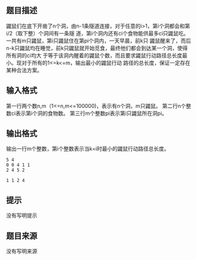 


## 题目描述
鼹鼠们在底下开凿了n个洞，由n-1条隧道连接，对于任意的i>1，第i个洞都会和第i/2（取下整）个洞间有一条隧
道，第i个洞内还有ci个食物能供最多ci只鼹鼠吃。一共有m只鼹鼠，第i只鼹鼠住在第pi个洞内，一天早晨，前k只
鼹鼠醒来了，而后n-k只鼹鼠均在睡觉，前k只鼹鼠就开始觅食，最终他们都会到达某一个洞，使得所有洞的ci均大
于等于该洞内醒着的鼹鼠个数，而且要求鼹鼠行动路径总长度最小。现对于所有的1<=k<=m，输出最小的鼹鼠行动
路径的总长度，保证一定存在某种合法方案。
## 输入格式
第一行两个数n,m（1<=n,m<=100000)，表示有n个洞，m只鼹鼠。
第二行n个整数ci表示第i个洞的食物数。
第三行m个整数pi表示第i只鼹鼠所在洞pi。
## 输出格式
输出一行m个整数，第i个整数表示当k=i时最小的鼹鼠行动路径总长度。

```input1
5 4
0 0 4 1 1
2 4 5 2

```
```output1
1 1 2 4
```

## 提示
没有写明提示
## 题目来源
没有写明来源



